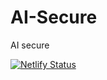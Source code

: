 # AI-Secure
AI secure


[![Netlify Status](https://api.netlify.com/api/v1/badges/49c87c35-30b8-4243-9eed-fdfed2fb8b52/deploy-status)](https://app.netlify.com/sites/aisecure/deploys)